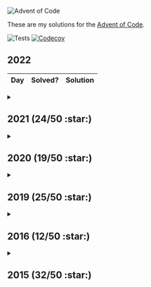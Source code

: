 ![Advent of Code](https://repository-images.githubusercontent.com/317645101/e6fd6838-227f-4728-8bfd-2bb53e1cc5b3)

These are my solutions for the [Advent of Code](https://adventofcode.com/).

![Tests](https://img.shields.io/github/checks-status/matthewtole/advent-of-code/main?label=tests&style=for-the-badge) [![Codecov](https://img.shields.io/codecov/c/github/matthewtole/advent-of-code?style=for-the-badge)](https://codecov.io/gh/matthewtole/advent-of-code)

## 2022

| Day | Solved? | Solution |
| --- | ------- | -------- |

<details>
<summary><h2>2021 (24/50 :star:)</h2></summary>

| Day | Solved?       | Solution                                                                         |
| --- | ------------- | -------------------------------------------------------------------------------- |
| 1   | :star: :star: | [2021/01.ts](https://github.com/matthewtole/advent-of-code/blob/main/2021/01.ts) |
| 2   | :star: :star: | [2021/02.ts](https://github.com/matthewtole/advent-of-code/blob/main/2021/02.ts) |
| 3   | :star: :star: | [2021/03.ts](https://github.com/matthewtole/advent-of-code/blob/main/2021/03.ts) |
| 4   | :star: :star: | [2021/04.ts](https://github.com/matthewtole/advent-of-code/blob/main/2021/04.ts) |
| 5   | :star: :star: | [2021/05.ts](https://github.com/matthewtole/advent-of-code/blob/main/2021/05.ts) |
| 6   | :star: :star: | [2021/06.ts](https://github.com/matthewtole/advent-of-code/blob/main/2021/06.ts) |
| 7   | :star: :star: | [2021/07.ts](https://github.com/matthewtole/advent-of-code/blob/main/2021/07.ts) |
| 8   | :star: :star: | [2021/08.ts](https://github.com/matthewtole/advent-of-code/blob/main/2021/08.ts) |
| 9   | :star: :star: | [2021/09.ts](https://github.com/matthewtole/advent-of-code/blob/main/2021/09.ts) |
| 10  | :star: :star: | [2021/10.ts](https://github.com/matthewtole/advent-of-code/blob/main/2021/10.ts) |
| 11  | :star: :star: | [2021/11.ts](https://github.com/matthewtole/advent-of-code/blob/main/2021/11.ts) |
| 12  | :star:        | [2021/12.ts](https://github.com/matthewtole/advent-of-code/blob/main/2021/12.ts) |
| 13  |
| 14  | :star:        | [2021/14.ts](https://github.com/matthewtole/advent-of-code/blob/main/2021/14.ts) |

</details>

<details>
<summary><h2>2020 (19/50 :star:)</h2></summary>

| Day | Solved?       | Solution                                                                         |
| --- | ------------- | -------------------------------------------------------------------------------- |
| 1   | :star: :star: | [2020/01.ts](https://github.com/matthewtole/advent-of-code/blob/main/2020/01.ts) |
| 2   | :star: :star: | [2020/02.ts](https://github.com/matthewtole/advent-of-code/blob/main/2020/02.ts) |
| 3   | :star: :star: | [2020/03.ts](https://github.com/matthewtole/advent-of-code/blob/main/2020/03.ts) |
| 4   | :star: :star: | [2020/04.ts](https://github.com/matthewtole/advent-of-code/blob/main/2020/04.ts) |
| 5   | :star: :star: | [2020/05.ts](https://github.com/matthewtole/advent-of-code/blob/main/2020/05.ts) |
| 6   | :star: :star: | [2020/06.ts](https://github.com/matthewtole/advent-of-code/blob/main/2020/06.ts) |
| 7   | :star: :star: | [2020/07.ts](https://github.com/matthewtole/advent-of-code/blob/main/2020/07.ts) |
| 8   | :star: :star: | [2020/08.ts](https://github.com/matthewtole/advent-of-code/blob/main/2020/08.ts) |
| 9   | :star: :star: | [2020/09.ts](https://github.com/matthewtole/advent-of-code/blob/main/2020/09.ts) |
| 10  | :star:        | [2020/10.ts](https://github.com/matthewtole/advent-of-code/blob/main/2020/10.ts) |

</details>

<details>
<summary><h2>2019 (25/50 :star:)</h2></summary>

| Day | Solved?       | Solution                                                                         |
| --- | ------------- | -------------------------------------------------------------------------------- |
| 1   | :star: :star: | [2019/01.ts](https://github.com/matthewtole/advent-of-code/blob/main/2019/01.ts) |
| 2   | :star: :star: | [2019/02.ts](https://github.com/matthewtole/advent-of-code/blob/main/2019/02.ts) |
| 3   | :star: :star: | [2019/03.ts](https://github.com/matthewtole/advent-of-code/blob/main/2019/03.ts) |
| 4   | :star: :star: | [2019/04.ts](https://github.com/matthewtole/advent-of-code/blob/main/2019/04.ts) |
| 5   | :star: :star: | [2019/05.ts](https://github.com/matthewtole/advent-of-code/blob/main/2019/05.ts) |
| 6   | :star: :star: | [2019/06.ts](https://github.com/matthewtole/advent-of-code/blob/main/2019/06.ts) |
| 7   | :star: :star: | [2019/07.ts](https://github.com/matthewtole/advent-of-code/blob/main/2019/07.ts) |
| 8   | :star: :star: | [2019/08.ts](https://github.com/matthewtole/advent-of-code/blob/main/2019/08.ts) |
| 9   | :star: :star: | [2019/09.ts](https://github.com/matthewtole/advent-of-code/blob/main/2019/09.ts) |
| 10  | :star: :star: | [2019/10.ts](https://github.com/matthewtole/advent-of-code/blob/main/2019/10.ts) |
| 11  | :star: :star: | [2019/11.ts](https://github.com/matthewtole/advent-of-code/blob/main/2019/11.ts) |
| 12  | :star:        | [2019/12.ts](https://github.com/matthewtole/advent-of-code/blob/main/2019/12.ts) |
| 13  | :star:        | [2019/13.ts](https://github.com/matthewtole/advent-of-code/blob/main/2019/13.ts) |
| 14  |
| 15  |
| 16  | :star:        | [2019/16.ts](https://github.com/matthewtole/advent-of-code/blob/main/2019/16.ts) |

</details>

<details>
<summary><h2>2016 (12/50 :star:)</h2></summary>

| Day | Solved?       | Solution                                                                         |
| --- | ------------- | -------------------------------------------------------------------------------- |
| 1   | :star: :star: | [2016/01.ts](https://github.com/matthewtole/advent-of-code/blob/main/2016/01.ts) |
| 2   | :star: :star: | [2016/02.ts](https://github.com/matthewtole/advent-of-code/blob/main/2016/02.ts) |
| 3   | :star: :star: | [2016/03.ts](https://github.com/matthewtole/advent-of-code/blob/main/2016/03.ts) |
| 4   | :star: :star: | [2016/04.ts](https://github.com/matthewtole/advent-of-code/blob/main/2016/04.ts) |
| 5   | :star: :star: | [2016/05.ts](https://github.com/matthewtole/advent-of-code/blob/main/2016/05.ts) |
| 6   | :star: :star: | [2016/06.ts](https://github.com/matthewtole/advent-of-code/blob/main/2016/06.ts) |

</details>

<details>
<summary><h2>2015 (32/50 :star:)</h2></summary>

| Day | Solved?       | Solution                                                                         |
| --- | ------------- | -------------------------------------------------------------------------------- |
| 1   | :star: :star: | [2015/01.ts](https://github.com/matthewtole/advent-of-code/blob/main/2015/01.ts) |
| 2   | :star: :star: | [2015/02.ts](https://github.com/matthewtole/advent-of-code/blob/main/2015/02.ts) |
| 3   | :star: :star: | [2015/03.ts](https://github.com/matthewtole/advent-of-code/blob/main/2015/03.ts) |
| 4   | :star: :star: | [2015/04.ts](https://github.com/matthewtole/advent-of-code/blob/main/2015/04.ts) |
| 5   | :star: :star: | [2015/05.ts](https://github.com/matthewtole/advent-of-code/blob/main/2015/05.ts) |
| 6   | :star: :star: | [2015/06.ts](https://github.com/matthewtole/advent-of-code/blob/main/2015/06.ts) |
| 7   |               |                                                                                  |
| 8   | :star: :star: | [2015/08.ts](https://github.com/matthewtole/advent-of-code/blob/main/2015/08.ts) |
| 9   | :star: :star: | [2015/09.ts](https://github.com/matthewtole/advent-of-code/blob/main/2015/09.ts) |
| 10  | :star: :star: | [2015/10.ts](https://github.com/matthewtole/advent-of-code/blob/main/2015/10.ts) |
| 11  | :star: :star: | [2015/11.ts](https://github.com/matthewtole/advent-of-code/blob/main/2015/11.ts) |
| 12  | :star: :star: | [2015/12.ts](https://github.com/matthewtole/advent-of-code/blob/main/2015/12.ts) |
| 13  |               |                                                                                  |
| 14  | :star: :star: | [2015/14.ts](https://github.com/matthewtole/advent-of-code/blob/main/2015/14.ts) |
| 15  | :star: :star: | [2015/15.ts](https://github.com/matthewtole/advent-of-code/blob/main/2015/15.ts) |
| 16  | :star: :star: | [2015/16.ts](https://github.com/matthewtole/advent-of-code/blob/main/2015/16.ts) |
| 17  | :star: :star: | [2015/17.ts](https://github.com/matthewtole/advent-of-code/blob/main/2015/18.ts) |
| 18  | :star: :star: | [2015/18.ts](https://github.com/matthewtole/advent-of-code/blob/main/2015/18.ts) |

</details>
